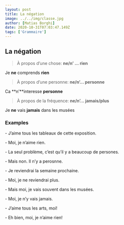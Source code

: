 ```yaml
---
layout: post
title: La négation
image: ../../img/classe.jpg
author: [Matias Borghi]
date: 2020-10-31T07:03:47.149Z
tags: ['Grammaire']
---
```


## La négation

> À propos d’une chose: **ne/n’ ... rien**

Je **ne** comprends **rien**

> À propos d’une personne: **ne/n’... personne**

Ca **n’**interesse **personne**

> À propos de la fréquence: **ne/n’... jamais/plus**

Je **ne** vais **jamais** dans les musées

### Examples

\- J’aime tous les tableaux de cette exposition. 

\- Moi, je n’aime rien.

\- La seul problème, c’est qu’il y a beaucoup de persones.

\- Mais non. Il n’y a perosnne.

\- Je reviendrai la semaine prochaine.

\- Moi, je ne reviendrai plus.

\- Mais moi, je vais souvent dans les musées.

\- Moi, je n’y vais jamais.

\- J’aime tous les arts, moi!

\- Eh bien, moi, je n’aime rien!